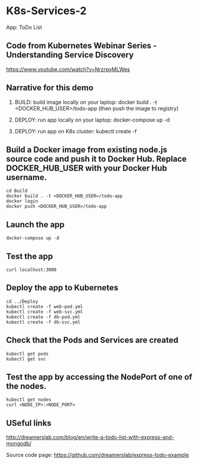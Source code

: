 # K8s-Services-2
App: ToDo List

## Code from Kubernetes Webinar Series - Understanding Service Discovery
https://www.youtube.com/watch?v=NrzrpyMLWes

## Narrative for this demo
1. BUILD: build image locally on your laptop: docker build . -t <DOCKER_HUB_USER>/todo-app  (then push the image to registry)

2. DEPLOY: run app locally on your laptop: docker-compose up -d 

3. DEPLOY: run app on K8s cluster: kubectl create -f



## Build a Docker image from existing node.js source code and push it to Docker Hub. Replace DOCKER_HUB_USER with your Docker Hub username.
```
cd Build
docker build . -t <DOCKER_HUB_USER>/todo-app
docker login
docker push <DOCKER_HUB_USER>/todo-app
```

## Launch the app
```
docker-compose up -d
```

## Test the app
```
curl localhost:3000
```

## Deploy the app to Kubernetes
```
cd ../Deploy
kubectl create -f web-pod.yml
kubectl create -f web-svc.yml
kubectl create -f db-pod.yml
kubectl create -f db-svc.yml
```

## Check that the Pods and Services are created
```
kubectl get pods
kubectl get svc
```


## Test the app by accessing the NodePort of one of the nodes.

```
kubectl get nodes
curl <NODE_IP>:<NODE_PORT>
```



## USeful links

http://dreamerslab.com/blog/en/write-a-todo-list-with-express-and-mongodb/

Source code page:
https://github.com/dreamerslab/express-todo-example





